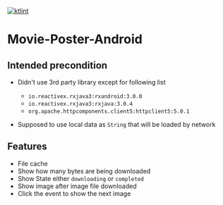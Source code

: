 [![ktlint](https://img.shields.io/badge/code%20style-%E2%9D%A4-FF4081.svg)](https://ktlint.github.io/)
# Movie-Poster-Android

## Intended precondition
- Didn't use 3rd party library except for following list
  - `io.reactivex.rxjava3:rxandroid:3.0.0`
  - `io.reactivex.rxjava3:rxjava:3.0.4`
  - `org.apache.httpcomponents.client5:httpclient5:5.0.1`
  
- Supposed to use local data as `String` that will be loaded by network

## Features
- File cache
- Show how many bytes are being downloaded
- Show State either `downloading` or `completed`
- Show image after image file downloaded
- Click the event to show the next image
